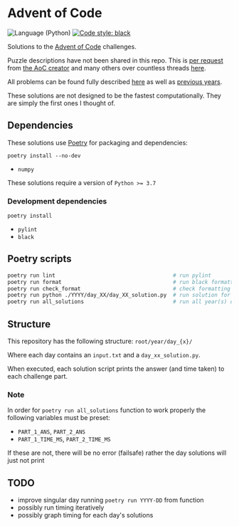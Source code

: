 # Advent of Code
![Language (Python)](https://img.shields.io/badge/powered_by-Python-blue.svg?style=flat) [![Code style: black](https://img.shields.io/badge/code%20style-black-000000.svg)](https://github.com/psf/black)

Solutions to the [Advent of Code](https://adventofcode.com/) challenges.

Puzzle descriptions have not been shared in this repo. This is [per request](https://www.reddit.com/r/adventofcode/comments/k99rod/sharing_input_data_were_we_requested_not_to/) from [the AoC creator](https://github.com/topaz) and many others over countless threads [here](https://www.reddit.com/r/adventofcode/).

All problems can be found fully described [here](https://adventofcode.com/2020) as well as [previous years](https://adventofcode.com/2020/events).

These solutions are not designed to be the fastest computationally. They are simply the first ones I thought of.



## Dependencies

These solutions use [Poetry](https://poetry.eustace.io/) for packaging and dependencies:

```
poetry install --no-dev
```

- `numpy`

These solutions require a version of `Python >= 3.7`

### Development dependencies

```
poetry install
```

- `pylint`
- `black`

## Poetry scripts

```bash
poetry run lint                                     # run pylint
poetry run format                                   # run black formatter on files
poetry run check_format                             # check formatting
poetry run python ./YYYY/day_XX/day_XX_solution.py  # run solution for given year/day
poetry run all_solutions                            # run all year(s) code solutions
```

## Structure
This repository has the following structure:
`root/year/day_{x}/`

Where each day contains an `input.txt` and a `day_xx_solution.py`.

When executed, each solution script prints the answer (and time taken) to each challenge part.

### Note

In order for `poetry run all_solutions` function to work properly the following variables must be preset:
* `PART_1_ANS`, `PART_2_ANS`
* `PART_1_TIME_MS`, `PART_2_TIME_MS`

If these are not, there will be no error (failsafe) rather the day solutions will just not print


## TODO
* improve singular day running `poetry run YYYY-DD` from function
* possibly run timing iteratively
* possibly graph timing for each day's solutions
